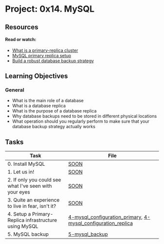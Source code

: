 # Project: 0x14. MySQL

## Resources

#### Read or watch:

* [What is a primary-replica cluster](https://intranet.alxswe.com/rltoken/eojqG9FZbA6QVWN5P9cLzA)
* [MySQL primary replica setup](https://intranet.alxswe.com/rltoken/z2KVk2UKLMc0RvHMdJmYLg)
* [Build a robust database backup strategy](https://intranet.alxswe.com/rltoken/BharnxaLb-BDDYFywzME2Q)
## Learning Objectives

### General

* What is the main role of a database
* What is a database replica
* What is the purpose of a database replica
* Why database backups need to be stored in different physical locations
* What operation should you regularly perform to make sure that your database backup strategy actually works
## Tasks

| Task | File |
| ---- | ---- |
| 0. Install MySQL | [SOON](./) |
| 1. Let us in! | [SOON](./) |
| 2. If only you could see what I've seen with your eyes | [SOON](./) |
| 3. Quite an experience to live in fear, isn't it? | [SOON](./) |
| 4. Setup a Primary-Replica infrastructure using MySQL | [4-mysql_configuration_primary](./4-mysql_configuration_primary), [4-mysql_configuration_replica](./4-mysql_configuration_replica) |
| 5. MySQL backup | [5-mysql_backup](./5-mysql_backup) |

